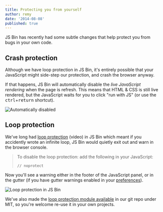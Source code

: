 ```yaml
---
title: Protecting you from yourself
author: remy
date: '2014-08-08'
published: true
---
```



JS Bin has recently had some subtle changes that help protect you from bugs in your own code.

## Crash protection

Although we have loop protection in JS Bin, it's entirely possible that your JavaScript might side-step our protection, and crash the browser anyway.

If that happens, JS Bin will automatically disable the *live JavaScript rendering* when the page is refresh. This means that HTML & CSS is still live rendered, but the JavaScript waits for you to click "run with JS" (or use the <kbd>ctrl</kbd>+<kbd>return</kbd> shortcut).

![Automatically disabled](/images/blog/auto-disabled.png)

## Loop protection

We've long had [loop protection](https://www.youtube.com/watch?v=EA74ODg1qKE) (video) in JS Bin which meant if you accidently wrote an infinite loop, JS Bin would quietly exit out and warn in the browser console.

> To disable the loop protection: add the following in your JavaScript:
> ```
> // noprotect
> ```

Now you'll see a warning either in the footer of the JavaScript panel, or in the gutter (if you have gutter warnings enabled in your [preferences](/account/preferences)).

![Loop protection in JS Bin](/images/blog/loop-protect.gif)

We've also made the [loop protection module available](http://github.com/jsbin/loop-protect) in our git repo under MIT, so you're welcome re-use it in your own projects.
